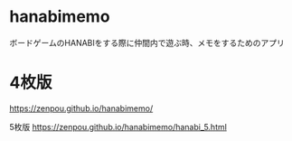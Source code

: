 # hanabimemo

ボードゲームのHANABIをする際に仲間内で遊ぶ時、メモをするためのアプリ

# 4枚版
https://zenpou.github.io/hanabimemo/

5枚版
https://zenpou.github.io/hanabimemo/hanabi_5.html
